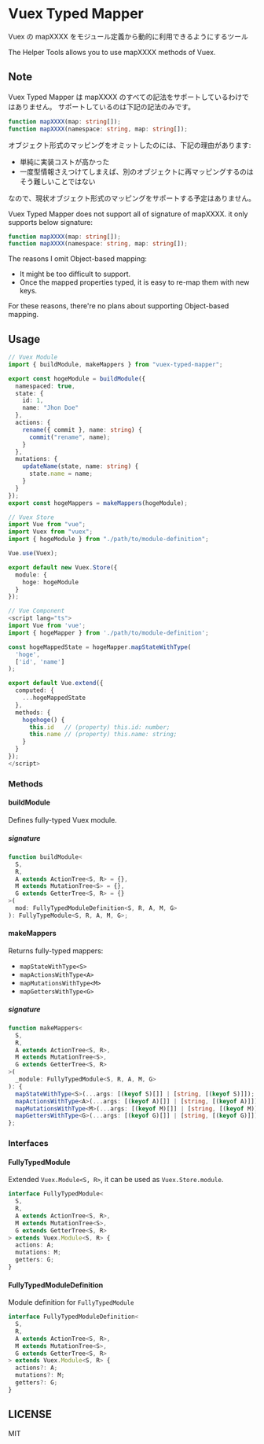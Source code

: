# Vuex Typed Mapper

Vuex の mapXXXX をモジュール定義から動的に利用できるようにするツール

The Helper Tools allows you to use mapXXXX methods of Vuex.

## Note

Vuex Typed Mapper は mapXXXX のすべての記法をサポートしているわけではありません。
サポートしているのは下記の記法のみです。

```ts
function mapXXXX(map: string[]);
function mapXXXX(namespace: string, map: string[]);
```

オブジェクト形式のマッピングをオミットしたのには、下記の理由があります:

- 単純に実装コストが高かった
- 一度型情報さえつけてしまえば、別のオブジェクトに再マッピングするのはそう難しいことではない

なので、現状オブジェクト形式のマッピングをサポートする予定はありません。

Vuex Typed Mapper does not support all of signature of mapXXXX.
it only supports below signature:

```ts
function mapXXXX(map: string[]);
function mapXXXX(namespace: string, map: string[]);
```

The reasons I omit Object-based mapping:

- It might be too difficult to support.
- Once the mapped properties typed, it is easy to re-map them with new keys.

For these reasons, there're no plans about supporting Object-based mapping.

## Usage

```ts
// Vuex Module
import { buildModule, makeMappers } from "vuex-typed-mapper";

export const hogeModule = buildModule({
  namespaced: true,
  state: {
    id: 1,
    name: "Jhon Doe"
  },
  actions: {
    rename({ commit }, name: string) {
      commit("rename", name);
    }
  },
  mutations: {
    updateName(state, name: string) {
      state.name = name;
    }
  }
});
export const hogeMappers = makeMappers(hogeModule);
```

```ts
// Vuex Store
import Vue from "vue";
import Vuex from "vuex";
import { hogeModule } from "./path/to/module-definition";

Vue.use(Vuex);

export default new Vuex.Store({
  module: {
    hoge: hogeModule
  }
});
```

```ts
// Vue Component
<script lang="ts">
import Vue from 'vue';
import { hogeMapper } from './path/to/module-definition';

const hogeMappedState = hogeMapper.mapStateWithType(
  'hoge',
  ['id', 'name']
);

export default Vue.extend({
  computed: {
    ...hogeMappedState
  },
  methods: {
    hogehoge() {
      this.id   // (property) this.id: number;
      this.name // (property) this.name: string;
    }
  }
});
</script>
```

### Methods

#### buildModule

Defines fully-typed Vuex module.

##### signature

```ts
function buildModule<
  S,
  R,
  A extends ActionTree<S, R> = {},
  M extends MutationTree<S> = {},
  G extends GetterTree<S, R> = {}
>(
  mod: FullyTypedModuleDefinition<S, R, A, M, G>
): FullyTypeModule<S, R, A, M, G>;
```

#### makeMappers

Returns fully-typed mappers:

- `mapStateWithType<S>`
- `mapActionsWithType<A>`
- `mapMutationsWithType<M>`
- `mapGettersWithType<G>`

##### signature

```ts
function makeMappers<
  S,
  R,
  A extends ActionTree<S, R>,
  M extends MutationTree<S>,
  G extends GetterTree<S, R>
>(
  _module: FullyTypedModule<S, R, A, M, G>
): {
  mapStateWithType<S>(...args: [(keyof S)[]] | [string, [(keyof S)]]);
  mapActionsWithType<A>(...args: [(keyof A)[]] | [string, [(keyof A)]]);
  mapMutationsWithType<M>(...args: [(keyof M)[]] | [string, [(keyof M)]]);
  mapGettersWithType<G>(...args: [(keyof G)[]] | [string, [(keyof G)]]);
};
```

### Interfaces

#### FullyTypedModule

Extended `Vuex.Module<S, R>`, it can be used as `Vuex.Store.module`.

```ts
interface FullyTypedModule<
  S,
  R,
  A extends ActionTree<S, R>,
  M extends MutationTree<S>,
  G extends GetterTree<S, R>
> extends Vuex.Module<S, R> {
  actions: A;
  mutations: M;
  getters: G;
}
```

#### FullyTypedModuleDefinition

Module definition for `FullyTypedModule`

```ts
interface FullyTypedModuleDefinition<
  S,
  R,
  A extends ActionTree<S, R>,
  M extends MutationTree<S>,
  G extends GetterTree<S, R>
> extends Vuex.Module<S, R> {
  actions?: A;
  mutations?: M;
  getters?: G;
}
```

## LICENSE

MIT
